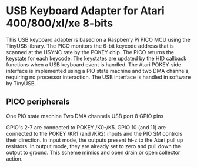 # USB Keyboard Adapter for Atari 400/800/xl/xe 8-bits

This USB keyboard adapter is based on a Raspberry Pi PICO MCU using the TinyUSB library. The PICO monitors the 6-bit keycode address that is scanned at the HSYNC rate by the POKEY chip. The PICO returns the keystate for each keycode. The keystates are updated by the HID callback functions when a USB keyboard event is handled. The Atari POKEY-side interface is implemented using a PIO state machine and two DMA channels, requiring no processor interaction. The USB interface is handled in software by TinyUSB. 

## PICO peripherals
One PIO state machine
Two DMA channels
USB port
8 GPIO pins

GPIO's 2-7 are connected to POKEY /K0-/K5.
GPIO 10 (and 11) are connected to the POKEY /KR1 (and /KR2) inputs and the PIO SM controls their direction. In input mode, the outputs present hi-z to the Atari pull up resistors. In output mode, they are already set to zero and pull down the output to ground. This scheme mimics and open drain or open collector action.


